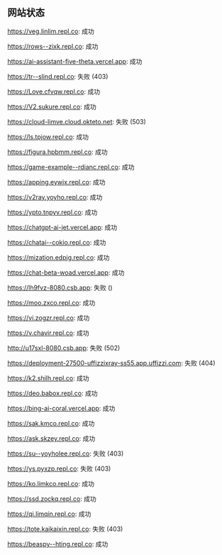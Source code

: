 ## 网站状态
https://veg.linlim.repl.co: 成功

https://rows--zixk.repl.co: 成功

https://ai-assistant-five-theta.vercel.app: 成功

https://tr--slind.repl.co: 失败 (403)

https://Love.cfvqw.repl.co: 成功

https://V2.sukure.repl.co: 成功

https://cloud-limve.cloud.okteto.net: 失败 (503)

https://ls.tpjow.repl.co: 成功

https://figura.hpbmm.repl.co: 成功

https://game-example--rdianc.repl.co: 成功

https://apping.eywjx.repl.co: 成功

https://v2ray.yoyho.repl.co: 成功

https://ypto.tnpyv.repl.co: 成功

https://chatgpt-ai-jet.vercel.app: 成功

https://chatai--cokio.repl.co: 成功

https://mization.edpjg.repl.co: 成功

https://chat-beta-woad.vercel.app: 成功

https://lh9fvz-8080.csb.app: 失败 ()

https://moo.zxco.repl.co: 成功

https://vi.zogzr.repl.co: 成功

https://v.chavir.repl.co: 成功

http://u17sxl-8080.csb.app: 失败 (502)

https://deployment-27500-uffizzixray-ss55.app.uffizzi.com: 失败 (404)

https://k2.shilh.repl.co: 成功

https://deo.babox.repl.co: 成功

https://bing-ai-coral.vercel.app: 成功

https://sak.kmco.repl.co: 成功

https://ask.skzey.repl.co: 成功

https://su--yoyholee.repl.co: 失败 (403)

https://ys.pyxzp.repl.co: 失败 (403)

https://ko.limkco.repl.co: 成功

https://ssd.zockq.repl.co: 成功

https://qi.limqin.repl.co: 成功

https://tote.kaikaixin.repl.co: 失败 (403)

https://beaspy--hting.repl.co: 成功

